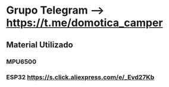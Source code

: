 # Grupo Telegram --> https://t.me/domotica_camper

 

## Material Utilizado

### MPU6500 

### ESP32 https://s.click.aliexpress.com/e/_Evd27Kb


